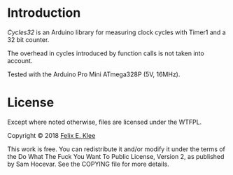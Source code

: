 Introduction
============

*Cycles32* is an Arduino library for measuring clock cycles with Timer1 and a 32
bit counter.

The overhead in cycles introduced by function calls is not taken into account.

Tested with the Arduino Pro Mini ATmega328P (5V, 16MHz).


License
=======

Except where noted otherwise, files are licensed under the WTFPL.

Copyright © 2018 [Felix E. Klee](felix.klee@inka.de)

This work is free. You can redistribute it and/or modify it under the terms of
the Do What The Fuck You Want To Public License, Version 2, as published by Sam
Hocevar. See the COPYING file for more details.
